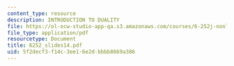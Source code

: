 ```yaml
---
content_type: resource
description: INTRODUCTION TO DUALITY
file: https://ol-ocw-studio-app-qa.s3.amazonaws.com/courses/6-252j-nonlinear-programming-spring-2003/5f2decf3f14c3ee16e2dbbbb8669a386_6252_slides14.pdf
file_type: application/pdf
resourcetype: Document
title: 6252_slides14.pdf
uid: 5f2decf3-f14c-3ee1-6e2d-bbbb8669a386
---
```

